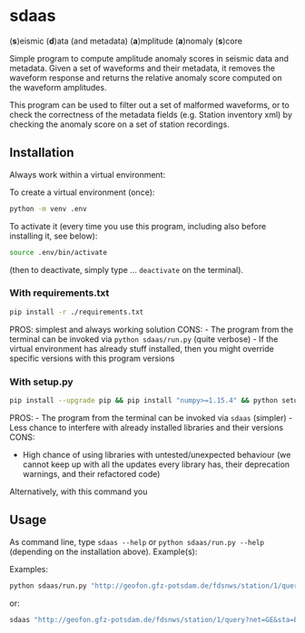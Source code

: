 # sdaas

(**s**)eismic (**d**)ata (and metadata) (**a**)mplitude (**a**)nomaly (**s**)core


Simple program to compute amplitude anomaly scores in seismic data and metadata.
Given a set of waveforms and their metadata, it removes the waveform response and returns
the relative anomaly score computed on the waveform amplitudes.

This program can be used to filter out a set of  malformed waveforms,
or to check the correctness of the metadata fields (e.g. Station inventory xml)
by checking the anomaly score on a set of station recordings.



## Installation

Always work within a virtual environment:

To create a virtual environment (once):

```bash
python -m venv .env
```

To activate it (every time you use this program, including also before installing it, see below):
```bash
source .env/bin/activate
```
(then to deactivate, simply type ... `deactivate` on the terminal). 

### With requirements.txt

```bash
pip install -r ./requirements.txt
```

PROS: simplest and always working solution
CONS: 
	- The program from the terminal can be invoked via `python sdaas/run.py` (quite verbose)
	- If the virtual environment has already stuff installed, then you might override specific versions
      with this program versions

### With setup.py

```bash
pip install --upgrade pip && pip install "numpy>=1.15.4" && python setup.py install
```

PROS:
	- The program from the terminal can be invoked via `sdaas` (simpler)
 	- Less chance to interfere with already installed libraries and their versions
CONS: 
  - High chance of using libraries with untested/unexpected behaviour (we cannot keep up
    with all the updates every library has, their deprecation warnings, and their refactored code)

Alternatively, with this command you



## Usage

As command line, type `sdaas --help` or `python sdaas/run.py --help` (depending
on the installation above). Example(s):

Examples:

```bash
python sdaas/run.py "http://geofon.gfz-potsdam.de/fdsnws/station/1/query?net=GE&sta=BKB&cha=BH?&start=2016-01-01&level=response" -c -th 0.7
```

or:

```bash
sdaas "http://geofon.gfz-potsdam.de/fdsnws/station/1/query?net=GE&sta=BKB&cha=BH?&start=2016-01-01&level=response" -c -th 0.7
```
